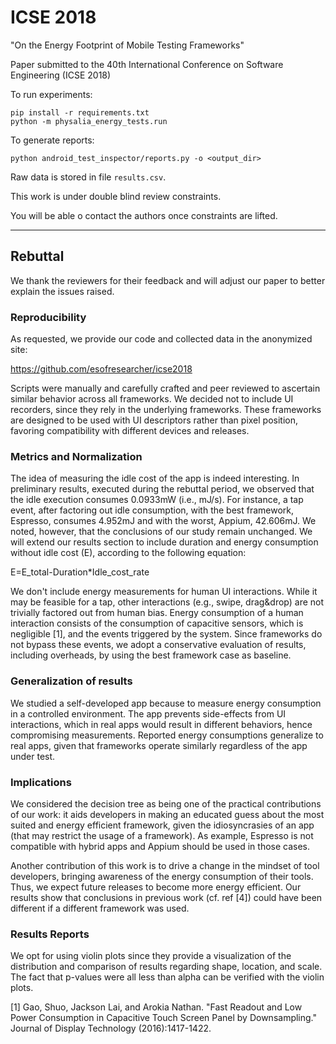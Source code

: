 # ICSE 2018

"On the Energy Footprint of Mobile Testing Frameworks"

Paper submitted to the 40th International Conference on Software Engineering (ICSE 2018)

To run experiments:

```
pip install -r requirements.txt
python -m physalia_energy_tests.run
```

To generate reports:

```
python android_test_inspector/reports.py -o <output_dir>
```

Raw data is stored in file `results.csv`.

This work is under double blind review constraints.

You will be able o contact the authors once constraints are lifted.

----

## Rebuttal

We thank the reviewers for their feedback and will adjust our paper to better
explain the issues raised.

### Reproducibility

As requested, we provide our code and collected data in the anonymized site:

https://github.com/esofresearcher/icse2018

Scripts were manually and carefully crafted and peer reviewed to ascertain
similar behavior across all frameworks. We decided not to include UI recorders,
since they rely in the underlying frameworks. These frameworks are designed to
be used with UI descriptors rather than pixel position, favoring compatibility
with different devices and releases.

### Metrics and Normalization


The idea of measuring the idle cost of the app is indeed interesting. In preliminary results, executed during the rebuttal period, we observed that the idle execution consumes 0.0933mW (i.e., mJ/s). For instance, a tap event, after factoring out idle consumption, with the best framework, Espresso, consumes 4.952mJ and with the worst, Appium, 42.606mJ. We noted, however, that the conclusions of our study remain unchanged. We will extend our results section to include duration and energy consumption without idle cost (E), according to the following equation:

E=E_total-Duration*Idle_cost_rate

We don't include energy measurements for human UI interactions. While it may be
feasible for a tap, other interactions (e.g., swipe, drag&drop) are not
trivially factored out from human bias. Energy consumption of a human
interaction consists of the consumption of capacitive sensors, which is
negligible [1], and the events triggered by the system. Since frameworks do not
bypass these events, we adopt a conservative evaluation of results, including
overheads, by using the best framework case as baseline.

### Generalization of results

We studied a self-developed app because to measure energy consumption in a
controlled environment. The app prevents side-effects from UI interactions,
which in real apps would result in different behaviors, hence compromising
measurements. Reported energy consumptions generalize to real apps, given that
frameworks operate similarly regardless of the app under test.


### Implications

We considered the decision tree as being one of the practical contributions of
our work: it aids developers in making an educated guess about the most suited
and energy efficient framework, given the idiosyncrasies of an app (that may
restrict the usage of a framework). As example, Espresso is not compatible with
hybrid apps and Appium should be used in those cases.

Another contribution of this work is to drive a change in the mindset of tool
developers, bringing awareness of the energy consumption of their tools. Thus,
we expect future releases to become more energy efficient. Our results show
that conclusions in previous work (cf. ref [4]) could have been
different if a different framework was used.

### Results Reports

We opt for using violin plots since they provide a visualization of the distribution and comparison of results regarding shape, location, and scale. The fact that p-values were all less than alpha can be verified with the violin plots.


[1] Gao, Shuo, Jackson Lai, and Arokia Nathan. "Fast Readout and Low Power Consumption in Capacitive Touch Screen Panel by Downsampling." Journal of Display Technology (2016):1417-1422.


